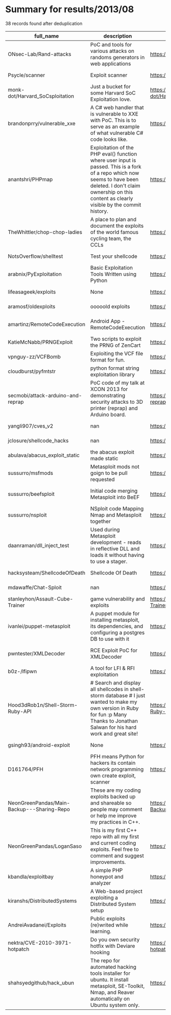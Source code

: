 
# Summary for results/2013/08
    
38 records found after deduplication

| full_name | description | html_url | matched_list | matched_count | pushed_at | size | stargazers_count | language | forks_count | vul_ids |
|--------------------------------------------|----------------------------------------------------------------------------------------------------------------------------------------------------------------------------------------------------------------------|---------------------------------------------------------------|----------------------------------|-----------------|---------------------------|--------|--------------------|------------|---------------|-------------------|
| ONsec-Lab/Rand-attacks | PoC and tools for various attacks on randoms generators in web applications | https://github.com/ONsec-Lab/Rand-attacks | ['attack poc'] | 1 | 2013-08-23 08:08:30+00:00 | 499 | 8 | PHP | 2 | [] |
| Psycle/scanner | Exploit scanner | https://github.com/Psycle/scanner | ['exploit'] | 1 | 2013-08-21 16:02:52+00:00 | 236 | 1 | PHP | 1 | [] |
| monk-dot/Harvard_SoCsploitation | Just a bucket for some Harvard SoC Exploitation love. | https://github.com/monk-dot/Harvard_SoCsploitation | ['exploit'] | 1 | 2013-08-09 19:46:48+00:00 | 22848 | 1 | nan | 0 | [] |
| brandonprry/vulnerable_xxe | A C# web handler that is vulnerable to XXE with PoC. This is to serve as an example of what vulnerable C# code looks like. | https://github.com/brandonprry/vulnerable_xxe | ['vulnerability poc'] | 1 | 2013-08-10 00:21:43+00:00 | 116 | 26 | C# | 12 | [] |
| anantshri/PHPmap | Exploitation of the PHP eval() function where user input is passed. This is a fork of a repo which now seems to have been deleted. I don't claim ownership on this content as clearly visible by the commit history. | https://github.com/anantshri/PHPmap | ['exploit'] | 1 | 2013-08-14 05:15:18+00:00 | 8119 | 2 | Python | 3 | [] |
| TheWhittler/chop-chop-ladies | A place to plan and document the exploits of the world famous cycling team, the CCLs | https://github.com/TheWhittler/chop-chop-ladies | ['exploit'] | 1 | 2013-08-14 13:11:42+00:00 | 50 | 0 | | 0 | [] |
| NotsOverflow/shelltest | Test your shellcode | https://github.com/NotsOverflow/shelltest | ['shellcode'] | 1 | 2013-08-19 11:03:54+00:00 | 116 | 1 | C | 0 | [] |
| arabnix/PyExploitation | Basic Exploitation Tools Written using Python | https://github.com/arabnix/PyExploitation | ['exploit'] | 1 | 2013-08-19 17:58:50+00:00 | 112 | 1 | nan | 0 | [] |
| lifeasageek/exploits | None | https://github.com/lifeasageek/exploits | ['exploit'] | 1 | 2013-08-19 20:12:51+00:00 | 38 | 12 | nan | 2 | [] |
| aramosf/oldexploits | ooooold exploits | https://github.com/aramosf/oldexploits | ['exploit'] | 1 | 2013-08-20 15:38:08+00:00 | 112 | 2 | | 0 | [] |
| amartinz/RemoteCodeExecution | Android App - RemoteCodeExecution | https://github.com/amartinz/RemoteCodeExecution | ['remote code execution'] | 1 | 2013-08-20 23:10:05+00:00 | 278 | 12 | Java | 10 | [] |
| KatieMcNabb/PRNGExploit | Two scripts to exploit the PRNG of ZenCart | https://github.com/KatieMcNabb/PRNGExploit | ['exploit'] | 1 | 2013-08-20 21:49:04+00:00 | 104 | 0 | PHP | 0 | [] |
| vpnguy-zz/VCFBomb | Exploiting the VCF file format for fun. | https://github.com/vpnguy-zz/VCFBomb | ['exploit'] | 1 | 2013-08-22 05:41:36+00:00 | 116 | 0 | Python | 3 | [] |
| cloudburst/pyfmtstr | python format string exploitation library | https://github.com/cloudburst/pyfmtstr | ['exploit'] | 1 | 2013-08-23 21:57:57+00:00 | 124 | 9 | nan | 0 | [] |
| secmobi/attack-arduino-and-reprap | PoC code of my talk at XCON 2013 for demonstrating security attacks to 3D printer (reprap) and Arduino board. | https://github.com/secmobi/attack-arduino-and-reprap | ['attack poc'] | 1 | 2013-08-25 02:54:05+00:00 | 112 | 1 | Python | 3 | [] |
| yangli907/cves_v2 | nan | https://github.com/yangli907/cves_v2 | ['cve-2'] | 1 | 2013-08-28 06:43:01+00:00 | 56 | 0 | nan | 0 | [] |
| jclosure/shellcode_hacks | nan | https://github.com/jclosure/shellcode_hacks | ['shellcode'] | 1 | 2013-08-29 02:29:45+00:00 | 80 | 0 | C | 0 | [] |
| abulava/abacus_exploit_static | the abacus exploit made static | https://github.com/abulava/abacus_exploit_static | ['exploit'] | 1 | 2013-08-16 16:51:30+00:00 | 96 | 2 | C | 0 | [] |
| sussurro/msfmods | Metasploit mods not goign to be pull requested | https://github.com/sussurro/msfmods | ['metasploit module OR payload'] | 1 | 2013-08-08 18:20:50+00:00 | 176 | 0 | Ruby | 0 | [] |
| sussurro/beefsploit | Initial code merging Metasploit into BeEF | https://github.com/sussurro/beefsploit | ['metasploit module OR payload'] | 1 | 2013-08-08 18:16:42+00:00 | 128 | 1 | PHP | 1 | [] |
| sussurro/nsploit | NSploit code Mapping Nmap and Metasploit together | https://github.com/sussurro/nsploit | ['metasploit module OR payload'] | 1 | 2013-08-08 18:14:31+00:00 | 108 | 3 | Lua | 0 | [] |
| daanraman/dll_inject_test | Used during Metasploit development - reads in reflective DLL and loads it without having to use a stager. | https://github.com/daanraman/dll_inject_test | ['metasploit module OR payload'] | 1 | 2013-08-07 16:29:18+00:00 | 108 | 9 | C++ | 3 | [] |
| hacksysteam/ShellcodeOfDeath | Shellcode Of Death | https://github.com/hacksysteam/ShellcodeOfDeath | ['shellcode'] | 1 | 2013-08-31 08:44:28+00:00 | 148 | 34 | C | 26 | [] |
| mdawaffe/Chat-Sploit | nan | https://github.com/mdawaffe/Chat-Sploit | ['sploit'] | 1 | 2013-08-15 05:41:41+00:00 | 130 | 0 | PHP | 1 | [] |
| stanleyhon/Assault-Cube-Trainer | game vulnerability and exploits | https://github.com/stanleyhon/Assault-Cube-Trainer | ['exploit'] | 1 | 2013-08-15 12:03:27+00:00 | 15269 | 0 | C++ | 0 | [] |
| ivanlei/puppet-metasploit | A puppet module for installing metasploit, its dependencies, and configuring a postgres DB to use with it | https://github.com/ivanlei/puppet-metasploit | ['metasploit module OR payload'] | 1 | 2013-08-09 19:33:43+00:00 | 132 | 1 | Puppet | 1 | [] |
| pwntester/XMLDecoder | RCE Exploit PoC for XMLDecoder | https://github.com/pwntester/XMLDecoder | ['exploit', 'rce', 'rce poc'] | 3 | 2013-08-01 08:37:03+00:00 | 5512 | 60 | Java | 15 | [] |
| b0z-/lfipwn | A tool for LFI & RFI exploitation | https://github.com/b0z-/lfipwn | ['exploit'] | 1 | 2013-08-03 17:09:15+00:00 | 116 | 0 | C | 0 | [] |
| Hood3dRob1n/Shell-Storm-Ruby-API | # Search and display all shellcodes in shell-storm database # I just wanted to make my own version in Ruby for fun :p Many Thanks to Jonathan Salwan for his hard work and great site! | https://github.com/Hood3dRob1n/Shell-Storm-Ruby-API | ['shellcode'] | 1 | 2013-08-02 18:57:49+00:00 | 108 | 1 | nan | 2 | [] |
| gsingh93/android-exploit | None | https://github.com/gsingh93/android-exploit | ['exploit'] | 1 | 2013-08-03 07:02:14+00:00 | 2516 | 2 | | 1 | [] |
| D161764/PFH | PFH means Python for hackers its contain network programming own create exploit, scanner | https://github.com/D161764/PFH | ['exploit'] | 1 | 2013-08-08 21:58:28+00:00 | 112 | 1 | Python | 0 | [] |
| NeonGreenPandas/Main-Backup---Sharing-Repo | These are my coding exploits backed up and shareable so people may comment or help me improve my practices in C++. | https://github.com/NeonGreenPandas/Main-Backup---Sharing-Repo | ['exploit'] | 1 | 2013-08-05 02:39:32+00:00 | 116 | 0 | | 0 | [] |
| NeonGreenPandas/LoganSaso | This is my first C++ repo with all my first and current coding exploits. Feel free to comment and suggest improvements. | https://github.com/NeonGreenPandas/LoganSaso | ['exploit'] | 1 | 2013-08-05 03:03:48+00:00 | 244 | 0 | C++ | 0 | [] |
| kbandla/exploitbay | A simple PHP honeypot and analyzer | https://github.com/kbandla/exploitbay | ['exploit'] | 1 | 2013-08-05 15:58:13+00:00 | 104 | 2 | PHP | 3 | [] |
| kiranshs/DistributedSystems | A Web-based project exploiting a Distributed System setup | https://github.com/kiranshs/DistributedSystems | ['exploit'] | 1 | 2013-08-06 20:18:37+00:00 | 56 | 0 | nan | 0 | [] |
| AndreiAvadanei/Exploits | Public exploits (re)writed while learning. | https://github.com/AndreiAvadanei/Exploits | ['exploit'] | 1 | 2013-08-07 07:41:29+00:00 | 14368 | 58 | Python | 49 | [] |
| nektra/CVE-2010-3971-hotpatch | Do you own security hotfix with Deviare hooking | https://github.com/nektra/CVE-2010-3971-hotpatch | ['cve-2'] | 1 | 2013-08-07 18:01:38+00:00 | 116 | 2 | C# | 2 | ['CVE-2010-3971'] |
| shahsyedgithub/hack_ubun | The repo for automated hacking tools installer for ubuntu. It install metasploit, SE-Toolkit, Nmap, and Reaver automatically on Ubuntu system only. | https://github.com/shahsyedgithub/hack_ubun | ['metasploit module OR payload'] | 1 | 2013-08-07 02:48:24+00:00 | 180 | 2 | | 2 | [] |

